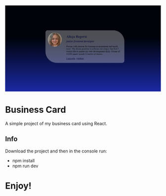 ![My Image](./src/assets/readmeCover.png)

# Business Card

A simple project of my business card using React.

## Info

Download the project and then in the console run:
- npm install
- npm run dev

# Enjoy!
